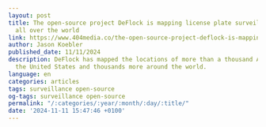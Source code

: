 ```yaml
---
layout: post
title: The open-source project DeFlock is mapping license plate surveillance cameras
  all over the world
link: https://www.404media.co/the-open-source-project-deflock-is-mapping-license-plate-surveillance-cameras-all-over-the-world
author: Jason Koebler
published_date: 11/11/2024
description: DeFlock has mapped the locations of more than a thousand ALPRs around
  the United States and thousands more around the world.
language: en
categories: articles
tags: surveillance open-source
og-tags: surveillance open-source
permalink: "/:categories/:year/:month/:day/:title/"
date: '2024-11-11 15:47:46 +0100'
---
```

